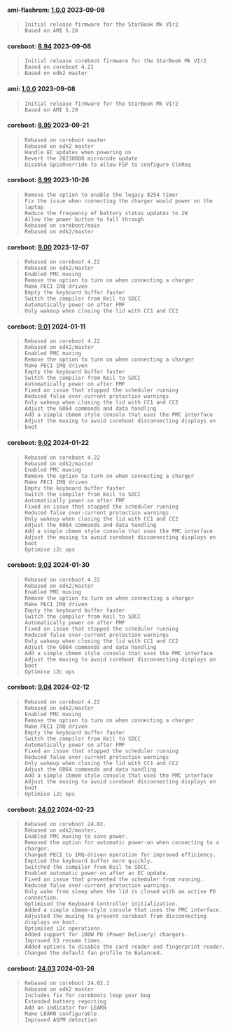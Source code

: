 
#### ami-flashrom: [1.0.0](https://github.com/StarLabsLtd/firmware/raw/master/StarBook/MkVIr2-Intel/ami-flashrom/1.0.0/1.0.0.bin) 2023-09-08
>     Initial release firmware for the StarBook Mk VIr2
>     Based on AMI 5.29


#### coreboot: [8.94](https://github.com/StarLabsLtd/firmware/raw/master/StarBook/MkVIr2-Intel/coreboot/8.94/coreboot-B62-I.cab) 2023-09-08
>     Initial release coreboot firmware for the StarBook Mk VIr2
>     Based on coreboot 4.21
>     Based on edk2 master


#### ami: [1.0.0](https://github.com/StarLabsLtd/firmware/raw/master/StarBook/MkVIr2-Intel/ami/1.0.0/efi-B62-I.zip) 2023-09-08
>     Initial release firmware for the StarBook Mk VIr2
>     Based on AMI 5.29


#### coreboot: [8.95](https://github.com/StarLabsLtd/firmware/raw/master/StarBook/MkVIr2-Intel/coreboot/8.95/coreboot-B62-I.cab) 2023-09-21
>     Rebased on coreboot master
>     Rebased on edk2 master
>     Handle EC updates when powering on
>     Revert the 20230808 microcode update
>     Disable GpioOverride to allow FSP to configure ClkReq


#### coreboot: [8.99](https://github.com/StarLabsLtd/firmware/raw/master/StarBook/MkVIr2-Intel/coreboot/8.99/https://github.com/StarLabsLtd/firmware/raw/master/StarBook/MkVIr2-Intel/coreboot/8.99/8.99.rom) 2023-10-26
>     Remove the option to enable the legacy 8254 timer
>     Fix the issue when connecting the charger would power on the laptop
>     Reduce the frequency of battery status updates to 2W
>     Allow the power button to fall through
>     Rebased on coreboot/main
>     Rebased on edk2/master


#### coreboot: [9.00](https://github.com/StarLabsLtd/firmware/raw/master/StarBook/MkVIr2-Intel/coreboot/9.00/https://github.com/StarLabsLtd/firmware/raw/master/StarBook/MkVIr2-Intel/coreboot/9.00/9.00.rom) 2023-12-07
>     Rebased on coreboot 4.22
>     Rebased on edk2/master
>     Enabled PMC muxing
>     Remove the option to turn on when connecting a charger
>     Make PECI IRQ driven
>     Empty the keyboard buffer faster
>     Switch the compiler from Keil to SDCC
>     Automatically power on after FMF
>     Only wakeup when closing the lid with CC1 and CC2


#### coreboot: [9.01](https://github.com/StarLabsLtd/firmware/raw/master/StarBook/MkVIr2-Intel/coreboot/9.01/https://github.com/StarLabsLtd/firmware/raw/master/StarBook/MkVIr2-Intel/coreboot/9.01/9.01.rom) 2024-01-11
>     Rebased on coreboot 4.22
>     Rebased on edk2/master
>     Enabled PMC muxing
>     Remove the option to turn on when connecting a charger
>     Make PECI IRQ driven
>     Empty the keyboard buffer faster
>     Switch the compiler from Keil to SDCC
>     Automatically power on after FMF
>     Fixed an issue that stopped the scheduler running
>     Reduced false over-current protection warnings
>     Only wakeup when closing the lid with CC1 and CC2
>     Adjust the 6064 commands and data handling
>     Add a simple cbmem style console that uses the PMC interface
>     Adjust the muxing to avoid coreboot disconnecting displays on boot


#### coreboot: [9.02](https://github.com/StarLabsLtd/firmware/raw/master/StarBook/MkVIr2-Intel/coreboot/9.02/https://github.com/StarLabsLtd/firmware/raw/master/StarBook/MkVIr2-Intel/coreboot/9.02/9.02.rom) 2024-01-22
>     Rebased on coreboot 4.22
>     Rebased on edk2/master
>     Enabled PMC muxing
>     Remove the option to turn on when connecting a charger
>     Make PECI IRQ driven
>     Empty the keyboard buffer faster
>     Switch the compiler from Keil to SDCC
>     Automatically power on after FMF
>     Fixed an issue that stopped the scheduler running
>     Reduced false over-current protection warnings
>     Only wakeup when closing the lid with CC1 and CC2
>     Adjust the 6064 commands and data handling
>     Add a simple cbmem style console that uses the PMC interface
>     Adjust the muxing to avoid coreboot disconnecting displays on boot
>     Optimise i2c ops


#### coreboot: [9.03](https://github.com/StarLabsLtd/firmware/raw/master/StarBook/MkVIr2-Intel/coreboot/9.03/https://github.com/StarLabsLtd/firmware/raw/master/StarBook/MkVIr2-Intel/coreboot/9.03/9.03.rom) 2024-01-30
>     Rebased on coreboot 4.22
>     Rebased on edk2/master
>     Enabled PMC muxing
>     Remove the option to turn on when connecting a charger
>     Make PECI IRQ driven
>     Empty the keyboard buffer faster
>     Switch the compiler from Keil to SDCC
>     Automatically power on after FMF
>     Fixed an issue that stopped the scheduler running
>     Reduced false over-current protection warnings
>     Only wakeup when closing the lid with CC1 and CC2
>     Adjust the 6064 commands and data handling
>     Add a simple cbmem style console that uses the PMC interface
>     Adjust the muxing to avoid coreboot disconnecting displays on boot
>     Optimise i2c ops


#### coreboot: [9.04](https://github.com/StarLabsLtd/firmware/raw/master/StarBook/MkVIr2-Intel/coreboot/9.04/https://github.com/StarLabsLtd/firmware/raw/master/StarBook/MkVIr2-Intel/coreboot/9.04/9.04.rom) 2024-02-12
>     Rebased on coreboot 4.22
>     Rebased on edk2/master
>     Enabled PMC muxing
>     Remove the option to turn on when connecting a charger
>     Make PECI IRQ driven
>     Empty the keyboard buffer faster
>     Switch the compiler from Keil to SDCC
>     Automatically power on after FMF
>     Fixed an issue that stopped the scheduler running
>     Reduced false over-current protection warnings
>     Only wakeup when closing the lid with CC1 and CC2
>     Adjust the 6064 commands and data handling
>     Add a simple cbmem style console that uses the PMC interface
>     Adjust the muxing to avoid coreboot disconnecting displays on boot
>     Optimise i2c ops


#### coreboot: [24.02](https://github.com/StarLabsLtd/firmware/raw/master/StarBook/MkVIr2-Intel/coreboot/24.02/https://github.com/StarLabsLtd/firmware/raw/master/StarBook/MkVIr2-Intel/coreboot/24.02/24.02.rom) 2024-02-23
>     Rebased on coreboot 24.02.
>     Rebased on edk2/master.
>     Enabled PMC muxing to save power.
>     Removed the option for automatic power-on when connecting to a charger.
>     Changed PECI to IRQ-driven operation for improved efficiency.
>     Emptied the keyboard buffer more quickly.
>     Switched the compiler from Keil to SDCC.
>     Enabled automatic power-on after an EC update.
>     Fixed an issue that prevented the scheduler from running.
>     Reduced false over-current protection warnings.
>     Only wake from sleep when the lid is closed with an active PD connection.
>     Optimised the Keyboard Controller initialization.
>     Added a simple cbmem-style console that uses the PMC interface.
>     Adjusted the muxing to prevent coreboot from disconnecting displays on boot.
>     Optimised i2c operations.
>     Added support for 100W PD (Power Delivery) chargers.
>     Improved S3 resume times.
>     Added options to disable the card reader and fingerprint reader.
>     Changed the default fan profile to Balanced.


#### coreboot: [24.03](https://github.com/StarLabsLtd/firmware/raw/master/StarBook/MkVIr2-Intel/coreboot/24.03/https://github.com/StarLabsLtd/firmware/raw/master/StarBook/MkVIr2-Intel/coreboot/24.03/24.03.rom) 2024-03-26
>     Rebased on coreboot 24.02.1
>     Rebased on edk2 master
>     Includes fix for coreboots leap year bug
>     Extended battery reporting
>     Add an indicator for LEARN
>     Make LEARN configurable
>     Improved ASPM detection

